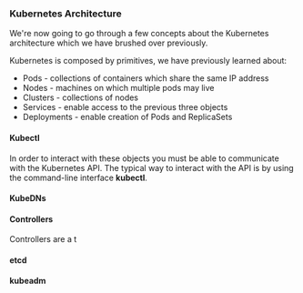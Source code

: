 ### Kubernetes Architecture

We're now going to go through a few concepts about the Kubernetes architecture which we have brushed over previously.

Kubernetes is composed by primitives, we have previously learned about:

- Pods - collections of containers which share the same IP address
- Nodes - machines on which multiple pods may live
- Clusters - collections of nodes
- Services - enable access to the previous three objects
- Deployments - enable creation of Pods and ReplicaSets

#### Kubectl

In order to interact with these objects you must be able to communicate with the Kubernetes API. The typical way
to interact with the API is by using the command-line interface **kubectl**. 

#### KubeDNs

#### Controllers

Controllers are a t
#### etcd
#### kubeadm
